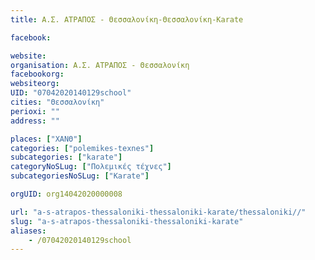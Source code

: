 ```yaml
---
title: Α.Σ. ΑΤΡΑΠΟΣ - Θεσσαλονίκη-Θεσσαλονίκη-Karate

facebook:

website:
organisation: Α.Σ. ΑΤΡΑΠΟΣ - Θεσσαλονίκη
facebookorg:
websiteorg:
UID: "07042020140129school"
cities: "Θεσσαλονίκη"
perioxi: ""
address: ""

places: ["ΧΑΝΘ"]
categories: ["polemikes-texnes"]
subcategories: ["karate"]
categoryNoSLug: ["Πολεμικές τέχνες"]
subcategoriesNoSLug: ["Karate"]

orgUID: org14042020000008

url: "a-s-atrapos-thessaloniki-thessaloniki-karate/thessaloniki//"
slug: "a-s-atrapos-thessaloniki-thessaloniki-karate"
aliases:
    - /07042020140129school
---
```





